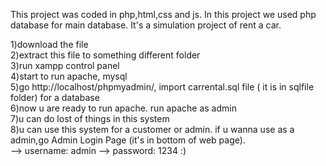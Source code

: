 This project was coded in php,html,css and js. In this project we used php database for main database. It's a simulation project of rent a car.

1)download the file                         
2)extract this file to something different folder  
3)run xampp control panel                  
4)start to run apache, mysql            
5)go http://localhost/phpmyadmin/, import carrental.sql file ( it is in sqlfile folder) for a database   
6)now u are ready to run apache. run apache as admin                    
7)u can do lost of things in this system                  
8)u can use this system for a customer or admin. if u wanna use as a admin,go Admin Login Page (it's in bottom of web page).          
--> username: admin --> password: 1234 :) 
